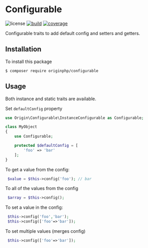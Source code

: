 # Configurable

![license](https://img.shields.io/badge/license-MIT-brightGreen.svg)
[![build](https://travis-ci.org/originphp/configurable.svg?branch=master)](https://travis-ci.org/originphp/configurable)
[![coverage](https://coveralls.io/repos/github/originphp/configurable/badge.svg?branch=master)](https://coveralls.io/github/originphp/configurable?branch=master)

Configurable traits to add default config and setters and getters.

## Installation

To install this package

```linux
$ composer require originphp/configurable
```


## Usage

Both instance and static traits are available.

Set `defaultConfig` property

```php
use Origin\Configurable\InstanceConfigurable as Configurable;

class MyObject
{
    use Configurable;

    protected $defaultConfig = [
        'foo' => 'bar'
    ];
}
```


To get a value from the config:

```php
 $value = $this->config('foo'); // bar
```

To all of the values from the config

```php
 $array = $this->config();
```

To set a value in the config:

```php
 $this->config('foo','bar');
 $this->config(['foo'=>'bar']);
```

To set multiple values (merges config)

```php
 $this->config(['foo'=>'bar']);
```
